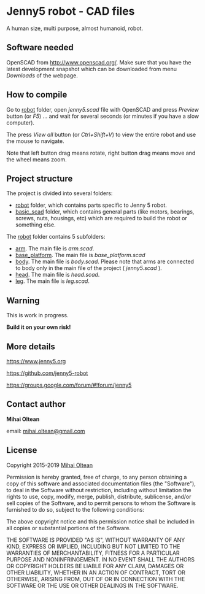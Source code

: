 # Jenny5 robot - CAD files

A human size, multi purpose, almost humanoid, robot.

## Software needed

OpenSCAD from http://www.openscad.org/. Make sure that you have the latest development snapshot which can be downloaded from menu _Downloads_ of the webpage.

## How to compile

Go to [robot](robot) folder, open _jenny5.scad_ file with OpenSCAD and press *Preview* button (or *F5*) ... and wait for several seconds (or minutes if you have a slow computer).

The press *View all* button (or *Ctrl+Shift+V*) to view the entire robot and use the mouse to navigate.
 
Note that left button drag means rotate, right button drag means move and the wheel means zoom.
 
## Project structure ##

The project is divided into several folders:

- [robot](robot) folder, which contains parts specific to Jenny 5 robot.
- [basic_scad](basic_scad) folder, which contains general parts (like motors, bearings, screws, nuts, housings, etc) which are required to build the robot or something else.


The [robot](robot) folder contains 5 subfolders:

- [arm](robot/arm). The main file is _arm.scad_.
- [base_platform](robot/base_platform). The main file is _base_platform.scad_
- [body](robot/body). The main file is _body.scad_. Please note that arms are connected to body only in the main file of the project ( _jenny5.scad_ ).
- [head](robot/head). The main file is _head.scad_.
- [leg](robot/leg). The main file is _leg.scad_.


## Warning

This is work in progress.

**Build it on your own risk!**

## More details

https://www.jenny5.org

https://github.com/jenny5-robot

https://groups.google.com/forum/#!forum/jenny5

## Contact author

**Mihai Oltean**

email: mihai.oltean@gmail.com


## License

Copyright 2015-2019 [Mihai Oltean](https://mihaioltean.github.io)

Permission is hereby granted, free of charge, to any person obtaining a copy of this software and associated documentation files (the "Software"), to deal in the Software without restriction, including without limitation the rights to use, copy, modify, merge, publish, distribute, sublicense, and/or sell copies of the Software, and to permit persons to whom the Software is furnished to do so, subject to the following conditions:

The above copyright notice and this permission notice shall be included in all copies or substantial portions of the Software.

THE SOFTWARE IS PROVIDED "AS IS", WITHOUT WARRANTY OF ANY KIND, EXPRESS OR IMPLIED, INCLUDING BUT NOT LIMITED TO THE WARRANTIES OF MERCHANTABILITY, FITNESS FOR A PARTICULAR PURPOSE AND NONINFRINGEMENT. IN NO EVENT SHALL THE AUTHORS OR COPYRIGHT HOLDERS BE LIABLE FOR ANY CLAIM, DAMAGES OR OTHER LIABILITY, WHETHER IN AN ACTION OF CONTRACT, TORT OR OTHERWISE, ARISING FROM, OUT OF OR IN CONNECTION WITH THE SOFTWARE OR THE USE OR OTHER DEALINGS IN THE SOFTWARE.